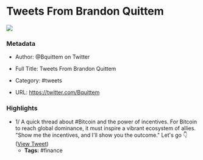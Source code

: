 # Tweets From Brandon Quittem

![](https://pbs.twimg.com/profile_images/1502403738861940736/9J5VuTye.jpg)

### Metadata

- Author: @Bquittem on Twitter
- Full Title: Tweets From Brandon Quittem
- Category: #tweets


- URL: https://twitter.com/Bquittem

### Highlights

- 1/ A quick thread about #Bitcoin and the power of incentives.
  For Bitcoin to reach global dominance, it must inspire a vibrant ecosystem of allies.
  "Show me the incentives, and I'll show you the outcome." 
  Let's go 👇 ([View Tweet](https://twitter.com/search?q=1/%20A%20quick%20thread%20about%20%23Bitcoin%20and%20the%20power%20of%20incentives.%20%20%20For%20Bitcoin%20to%20reach%20global%20dominance%2C%20it%20must%20inspire%20a%20vibrant%20ecosystem%20of%20allies.%20%20%20%22Show%20me%20the%20incentives%2C%20and%20I%27ll%20show%20you%20the%20outcome.%22%20%20%20%20Let%27s%20go%20%F0%9F%91%87%20%28from%3A%40Bquittem%29))
    - **Tags:** #finance
